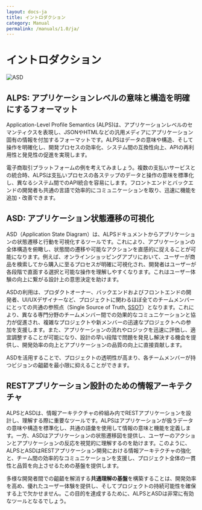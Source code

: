 ```yaml
---
layout: docs-ja
title: イントロダクション
category: Manual
permalink: /manuals/1.0/ja/
---
```

# イントロダクション

![ASD](https://alps-asd.github.io/app-state-diagram/blog/profile.svg)

## ALPS: アプリケーションレベルの意味と構造を明確にするフォーマット

Application-Level Profile Semantics (ALPS)は、アプリケーションレベルのセマンティクスを表現し、JSONやHTMLなどの汎用メディアにアプリケーション固有の情報を付加するフォーマットです。ALPSはデータの意味や構造、そして操作を明確化し、開発プロセスの効率化、システム間の互換性向上、APIの再利用性と発見性の促進を実現します。

電子商取引プラットフォームの例を考えてみましょう。複数の支払いサービスとの統合時、ALPSは支払いプロセスの各ステップのデータと操作の意味を標準化し、異なるシステム間でのAPI統合を容易にします。フロントエンドとバックエンドの開発者も共通の言語で効率的にコミュニケーションを取り、迅速に機能を追加・改善できます。

## ASD: アプリケーション状態遷移の可視化

ASD（Application State Diagram）は、ALPSドキュメントからアプリケーションの状態遷移と行動を可視化するツールです。これにより、アプリケーションの全体構造を俯瞰し、状態間の遷移や可能なアクションを直感的に捉えることが可能になります。例えば、オンラインショッピングアプリにおいて、ユーザーが商品を検索してから購入に至るプロセスが明確に可視化され、開発者はユーザーが各段階で直面する選択と可能な操作を理解しやすくなります。これはユーザー体験の向上に繋がる設計上の意思決定を助けます。

ASDの利用は、プロダクトオーナー、バックエンドおよびフロントエンドの開発者、UI/UXデザイナーなど、プロジェクトに関わるほぼ全てのチームメンバーにとっての共通の参照点（Single Source of Truth, [SSOT](https://ja.wikipedia.org/wiki/%E4%BF%A1%E9%A0%BC%E3%81%A7%E3%81%8D%E3%82%8B%E5%94%AF%E4%B8%80%E3%81%AE%E6%83%85%E5%A0%B1%E6%BA%90)）となります。これにより、異なる専門分野のチームメンバー間での効果的なコミュニケーションと協力が促進され、複雑なプロジェクトや新メンバーの迅速なプロジェクトへの参加を支援します。また、アプリケーションの流れやロジックを迅速に評価し、適宜調整することが可能になり、設計の早い段階で問題を発見し解決する機会を提供し、開発効率の向上とアプリケーションの品質の向上に直接貢献します。

ASDを活用することで、プロジェクトの透明性が高まり、各チームメンバーが持つビジョンの齟齬を最小限に抑えることができます。

## RESTアプリケーション設計のための情報アーキテクチャ

ALPSとASDは、情報アーキテクチャの枠組み内でRESTアプリケーションを設計し、理解する際に重要なツールです。ALPSはアプリケーションが扱うデータの意味や構造を標準化し、共通の語彙を使用して情報の意味と機能を定義します。一方、ASDはアプリケーションの状態遷移図を提供し、ユーザーのアクションとアプリケーションの反応を視覚的に理解するのを助けます。このように、ALPSとASDはRESTアプリケーション開発における情報アーキテクチャの強化と、チーム間の効率的なコミュニケーションを支援し、プロジェクト全体の一貫性と品質を向上させるための基盤を提供します。

多様な開発者間での齟齬を解消する**共通理解の基盤**を構築することは、開発効率を高め、優れたユーザー体験を提供し、そしてプロジェクトの持続可能性を確保する上で欠かせません。この目的を達成するために、ALPSとASDは非常に有効なツールとなるでしょう。
